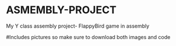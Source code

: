 # ASMEMBLY-PROJECT
My Y class assembly project-
FlappyBird game in assembly


#Includes pictures so make sure to download both images and code
